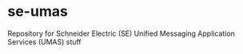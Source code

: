 # se-umas
Repository for Schneider Electric (SE) Unified Messaging Application Services (UMAS) stuff
